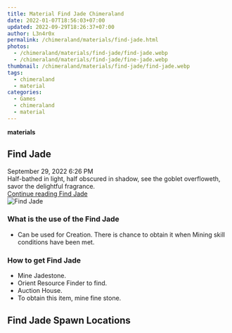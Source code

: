 ```yaml
---
title: Material Find Jade Chimeraland
date: 2022-01-07T18:56:03+07:00
updated: 2022-09-29T18:26:37+07:00
author: L3n4r0x
permalink: /chimeraland/materials/find-jade.html
photos:
  - /chimeraland/materials/find-jade/find-jade.webp
  - /chimeraland/materials/find-jade/fine-jade.webp
thumbnail: /chimeraland/materials/find-jade/find-jade.webp
tags:
  - chimeraland
  - material
categories:
  - Games
  - chimeraland
  - material
---
```


<link
  rel="stylesheet"
  href="https://rawcdn.githack.com/dimaslanjaka/Web-Manajemen/870a349/css/bootstrap-5-3-0-alpha3-wrapper.css"
/>
<section id="bootstrap-wrapper">
  <div data-bs-theme="dark">
    <div
      class="row g-0 border rounded overflow-hidden flex-md-row mb-4 shadow-sm position-relative bg-dark text-light"
    >
      <div class="col p-4 d-flex flex-column position-static">
        <strong class="d-inline-block mb-2 text-success">materials</strong>
        <h2 class="mb-0">Find Jade</h2>
        <div class="mb-1 text-muted">September 29, 2022 6:26 PM</div>
        <div class="mb-2 border p-1">
          Half-bathed in light, half obscured in shadow, see the goblet
          overfloweth, savor the delightful fragrance.
        </div>
        <a
          href="/chimeraland/materials/find-jade.html"
          class="stretched-link d-none text-primary"
          >Continue reading Find Jade</a
        >
      </div>
      <div class="col-auto d-none d-md-block d-lg-block">
        <img
          src="https://www.webmanajemen.com/chimeraland/materials/find-jade/find-jade.webp"
          alt="Find Jade"
        />
      </div>
    </div>
    <div class="row">
      <div class="col-lg-6 col-12 mb-2">
        <div class="card">
          <div class="card-body">
            <h3 class="card-title">What is the use of the Find Jade</h3>
            <div class="card-text">
              <ul>
                <li>
                  Can be used for Creation. There is chance to obtain it when
                  Mining skill conditions have been met.
                </li>
              </ul>
            </div>
          </div>
        </div>
      </div>
      <div class="col-lg-6 col-12 mb-2">
        <div class="card">
          <div class="card-body">
            <h3 class="card-title">How to get Find Jade</h3>
            <div class="card-text">
              <ul>
                <li>Mine Jadestone.</li>
                <li>Orient Resource Finder to find.</li>
                <li>Auction House.</li>
                <li>To obtain this item, mine fine stone.</li>
              </ul>
            </div>
          </div>
        </div>
      </div>
      <div class="col-12 mb-2">
        <h2>Find Jade Spawn Locations</h2>
        <div></div>
        <div></div>
      </div>
    </div>
  </div>
</section>